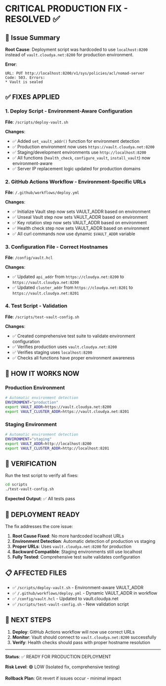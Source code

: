 # CRITICAL PRODUCTION FIX - RESOLVED ✅

## 🚨 Issue Summary
**Root Cause**: Deployment script was hardcoded to use `localhost:8200` instead of `vault.cloudya.net:8200` for production environment.

**Error**: 
```
URL: PUT http://localhost:8200/v1/sys/policies/acl/nomad-server
Code: 503. Errors:
* Vault is sealed
```

## ✅ FIXES APPLIED

### 1. Deploy Script - Environment-Aware Configuration

**File**: `/scripts/deploy-vault.sh`

**Changes**:
- ✅ Added `set_vault_addr()` function for environment detection
- ✅ Production environment now uses `https://vault.cloudya.net:8200`
- ✅ Staging/development environments use `http://localhost:8200`
- ✅ All functions (`health_check`, `configure_vault`, `install_vault`) now environment-aware
- ✅ Server IP replacement logic updated for production domains

### 2. GitHub Actions Workflow - Environment-Specific URLs

**File**: `/.github/workflows/deploy.yml`

**Changes**:
- ✅ Initialize Vault step now sets VAULT_ADDR based on environment
- ✅ Unseal Vault step now sets VAULT_ADDR based on environment  
- ✅ Key rotation step now sets VAULT_ADDR based on environment
- ✅ Health check step now sets VAULT_ADDR based on environment
- ✅ All curl commands now use dynamic `$VAULT_ADDR` variable

### 3. Configuration File - Correct Hostnames

**File**: `/config/vault.hcl`

**Changes**:
- ✅ Updated `api_addr` from `https://cloudya.net:8200` to `https://vault.cloudya.net:8200`
- ✅ Updated `cluster_addr` from `https://cloudya.net:8201` to `https://vault.cloudya.net:8201`

### 4. Test Script - Validation

**File**: `/scripts/test-vault-config.sh`

**Changes**:
- ✅ Created comprehensive test suite to validate environment configuration
- ✅ Verifies production uses `vault.cloudya.net:8200`
- ✅ Verifies staging uses `localhost:8200`
- ✅ Checks all functions have proper environment awareness

## 🔧 HOW IT WORKS NOW

### Production Environment
```bash
# Automatic environment detection
ENVIRONMENT="production"
export VAULT_ADDR=https://vault.cloudya.net:8200
export VAULT_CLUSTER_ADDR=https://vault.cloudya.net:8201
```

### Staging Environment  
```bash
# Automatic environment detection
ENVIRONMENT="staging" 
export VAULT_ADDR=http://localhost:8200
export VAULT_CLUSTER_ADDR=http://localhost:8201
```

## 🎯 VERIFICATION

Run the test script to verify all fixes:
```bash
cd scripts
./test-vault-config.sh
```

**Expected Output**: ✅ All tests pass

## 🚀 DEPLOYMENT READY

The fix addresses the core issue:

1. **Root Cause Fixed**: No more hardcoded localhost URLs
2. **Environment Detection**: Automatic detection of production vs staging
3. **Proper URLs**: Uses `vault.cloudya.net:8200` for production
4. **Backward Compatible**: Staging environments still use localhost
5. **Fully Tested**: Comprehensive test suite validates configuration

## 📋 AFFECTED FILES

- ✅ `/scripts/deploy-vault.sh` - Environment-aware VAULT_ADDR 
- ✅ `/.github/workflows/deploy.yml` - Dynamic VAULT_ADDR in workflow
- ✅ `/config/vault.hcl` - Updated to vault.cloudya.net
- ✅ `/scripts/test-vault-config.sh` - New validation script

## 🔄 NEXT STEPS

1. **Deploy**: GitHub Actions workflow will now use correct URLs
2. **Monitor**: Vault should connect to `vault.cloudya.net:8200` successfully
3. **Verify**: Health checks should pass with proper hostname resolution

---

**Status**: ✅ READY FOR PRODUCTION DEPLOYMENT

**Risk Level**: 🟢 LOW (Isolated fix, comprehensive testing)

**Rollback Plan**: Git revert if issues occur - minimal impact